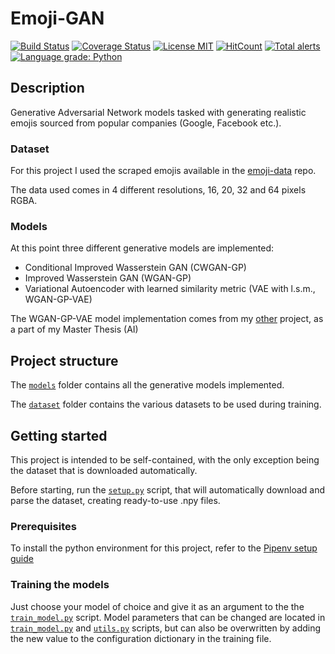 # Emoji-GAN
[![Build Status](https://travis-ci.org/HitLuca/Emoji-GAN.svg?branch=CI-test)](https://travis-ci.org/HitLuca/Emoji-GAN)
[![Coverage Status](https://coveralls.io/repos/github/HitLuca/Emoji-GAN/badge.svg?branch=CI-test)](https://coveralls.io/github/HitLuca/Emoji-GAN?branch=CI-test)
[![License MIT](https://img.shields.io/badge/license-MIT-blue.svg)](https://opensource.org/licenses/MIT)
[![HitCount](http://hits.dwyl.io/HitLuca/Emoji-GAN.svg)](http://hits.dwyl.io/HitLuca/Emoji-GAN)
[![Total alerts](https://img.shields.io/lgtm/alerts/g/HitLuca/Emoji-GAN.svg?logo=lgtm&logoWidth=18)](https://lgtm.com/projects/g/HitLuca/Emoji-GAN/alerts/)
[![Language grade: Python](https://img.shields.io/lgtm/grade/python/g/HitLuca/Emoji-GAN.svg?logo=lgtm&logoWidth=18)](https://lgtm.com/projects/g/HitLuca/Emoji-GAN/context:python)

## Description
Generative Adversarial Network models tasked with generating realistic emojis sourced from popular companies (Google, Facebook etc.).

### Dataset
For this project I used the scraped emojis available in the [emoji-data](https://github.com/iamcal/emoji-data) repo.

The data used comes in 4 different resolutions, 16, 20, 32 and 64 pixels RGBA.

### Models
At this point three different generative models are implemented:

* Conditional Improved Wasserstein GAN (CWGAN-GP)
* Improved Wasserstein GAN (WGAN-GP)
* Variational Autoencoder with learned similarity metric (VAE with l.s.m., WGAN-GP-VAE)

The WGAN-GP-VAE model implementation comes from my [other](https://github.com/HitLuca/GANs_for_spiking_time_series) project, as a part of my Master Thesis (AI)

## Project structure
The [```models```](emoji_gan/models) folder contains all the generative models implemented.

The [```dataset```](dataset) folder contains the various datasets to be used during training.

## Getting started
This project is intended to be self-contained, with the only exception being the dataset that is downloaded automatically.

Before starting, run the [```setup.py```](setup.py) script, that will automatically download and parse the dataset, creating ready-to-use .npy files.

### Prerequisites
To install the python environment for this project, refer to the [Pipenv setup guide](https://pipenv.readthedocs.io/en/latest/basics/)

### Training the models
Just choose your model of choice and give it as an argument to the the [```train_model.py```](emoji_gan/train_model.py) script. 
Model parameters that can be changed are located in [```train_model.py```](emoji_gan/train_model.py) and [```utils.py```](emoji_gan/models/utils.py) scripts, but can also be overwritten by adding the new value to the configuration dictionary in the training file.
